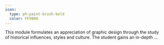 ```yaml
---
icon:
  type: ph:paint-brush-bold
  color: FF9800
---
```


This module formulates an appreciation of graphic design through the study of historical influences, styles and culture. The student gains an in-depth ... 
